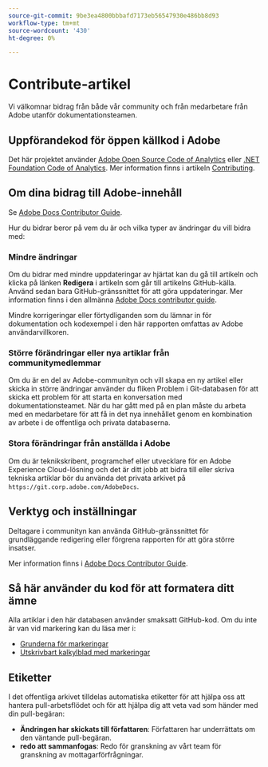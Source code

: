 ```yaml
---
source-git-commit: 9be3ea4800bbbafd7173eb56547930e486bb8d93
workflow-type: tm+mt
source-wordcount: '430'
ht-degree: 0%

---
```

# Contribute-artikel

Vi välkomnar bidrag från både vår community och från medarbetare från Adobe utanför dokumentationsteamen.

## Uppförandekod för öppen källkod i Adobe

Det här projektet använder [Adobe Open Source Code of Analytics](code-of-conduct.md) eller [.NET Foundation Code of Analytics](https://dotnetfoundation.org/code-of-conduct). Mer information finns i artikeln [Contributing](contributing.md).

## Om dina bidrag till Adobe-innehåll

Se [Adobe Docs Contributor Guide](https://docs.adobe.com/content/help/en/contributor/contributor-guide/introduction.html).

Hur du bidrar beror på vem du är och vilka typer av ändringar du vill bidra med:

### Mindre ändringar

Om du bidrar med mindre uppdateringar av hjärtat kan du gå till artikeln och klicka på länken **Redigera** i artikeln som går till artikelns GitHub-källa. Använd sedan bara GitHub-gränssnittet för att göra uppdateringar. Mer information finns i den allmänna [Adobe Docs contributor guide](https://docs.adobe.com/content/help/en/contributor/contributor-guide/introduction.html).

Mindre korrigeringar eller förtydliganden som du lämnar in för dokumentation och kodexempel i den här rapporten omfattas av Adobe användarvillkoren.

### Större förändringar eller nya artiklar från communitymedlemmar

Om du är en del av Adobe-communityn och vill skapa en ny artikel eller skicka in större ändringar använder du fliken Problem i Git-databasen för att skicka ett problem för att starta en konversation med dokumentationsteamet. När du har gått med på en plan måste du arbeta med en medarbetare för att få in det nya innehållet genom en kombination av arbete i de offentliga och privata databaserna.

<!--
If you submit a pull request with significant changes to documentation and code examples, you'll see a message in the pull request asking you to submit an online contribution license agreement (CLA). We need you to complete the online form before we can review your pull request.
-->

### Stora förändringar från anställda i Adobe

Om du är teknikskribent, programchef eller utvecklare för en Adobe Experience Cloud-lösning och det är ditt jobb att bidra till eller skriva tekniska artiklar bör du använda det privata arkivet på `https://git.corp.adobe.com/AdobeDocs`.

<!--Employees from other parts of the Adobe world should use the public repo for minor updates.-->

## Verktyg och inställningar

Deltagare i communityn kan använda GitHub-gränssnittet för grundläggande redigering eller förgrena rapporten för att göra större insatser.

Mer information finns i [Adobe Docs Contributor Guide](https://docs.adobe.com/content/help/en/contributor/contributor-guide/introduction.html).

## Så här använder du kod för att formatera ditt ämne

Alla artiklar i den här databasen använder smaksatt GitHub-kod. Om du inte är van vid markering kan du läsa mer i:

* [Grunderna för markeringar](https://help.github.com/articles/getting-started-with-writing-and-formatting-on-github/)
* [Utskrivbart kalkylblad med markeringar](https://guides.github.com/pdfs/markdown-cheatsheet-online.pdf)

## Etiketter

I det offentliga arkivet tilldelas automatiska etiketter för att hjälpa oss att hantera pull-arbetsflödet och för att hjälpa dig att veta vad som händer med din pull-begäran:

* **Ändringen har skickats till författaren**: Författaren har underrättats om den väntande pull-begäran.
* **redo att sammanfogas**: Redo för granskning av vårt team för granskning av mottagarförfrågningar.
